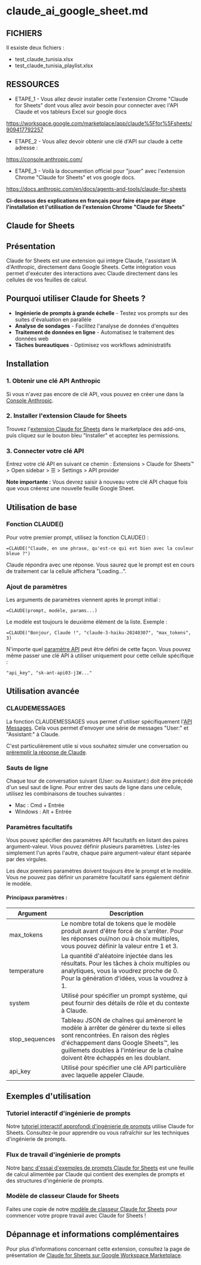 # claude_ai_google_sheet.md

## FICHIERS
Il esxiste deux fichiers : 
- test_claude_tunisia.xlsx
- test_claude_tunisia_playlist.xlsx


## RESSOURCES

- ETAPE_1 - Vous allez devoir installer cette l'extension Chrome "Claude for Sheets" dont vous allez avoir besoin pour connecter avec l'API Claude et vos tableurs Excel sur google docs

https://workspace.google.com/marketplace/app/claude%5Ffor%5Fsheets/909417792257

- ETAPE_2 - Vous allez devoir obtenir une clé d'API sur claude à cette adresse : 

https://console.anthropic.com/



- ETAPE_3 - Voilà la documention officiel pour "jouer" avec l'extension Chrome "Claude for Sheets" et vos google docs.

https://docs.anthropic.com/en/docs/agents-and-tools/claude-for-sheets


**Ci-dessous des explications en français pour faire étape par étape l'installation et l'utilisation de l'extension Chrome "Claude for Sheets"**


## Claude for Sheets

## Présentation
Claude for Sheets est une extension qui intègre Claude, l'assistant IA d'Anthropic, directement dans Google Sheets. Cette intégration vous permet d'exécuter des interactions avec Claude directement dans les cellules de vos feuilles de calcul.

## Pourquoi utiliser Claude for Sheets ?
- **Ingénierie de prompts à grande échelle** - Testez vos prompts sur des suites d'évaluation en parallèle
- **Analyse de sondages** - Facilitez l'analyse de données d'enquêtes
- **Traitement de données en ligne** - Automatisez le traitement des données web
- **Tâches bureautiques** - Optimisez vos workflows administratifs

## Installation

### 1. Obtenir une clé API Anthropic
Si vous n'avez pas encore de clé API, vous pouvez en créer une dans la [Console Anthropic](https://console.anthropic.com/settings/keys).

### 2. Installer l'extension Claude for Sheets
Trouvez l'[extension Claude for Sheets](https://workspace.google.com/marketplace/app/claude%5Ffor%5Fsheets/909417792257) dans le marketplace des add-ons, puis cliquez sur le bouton bleu "Installer" et acceptez les permissions.

### 3. Connecter votre clé API
Entrez votre clé API en suivant ce chemin :
Extensions > Claude for Sheets™ > Open sidebar > ☰ > Settings > API provider

**Note importante :** Vous devrez saisir à nouveau votre clé API chaque fois que vous créerez une nouvelle feuille Google Sheet.

## Utilisation de base

### Fonction CLAUDE()
Pour votre premier prompt, utilisez la fonction CLAUDE() :

```
=CLAUDE("Claude, en une phrase, qu'est-ce qui est bien avec la couleur bleue ?")
```

Claude répondra avec une réponse. Vous saurez que le prompt est en cours de traitement car la cellule affichera "Loading...".

### Ajout de paramètres
Les arguments de paramètres viennent après le prompt initial :

```
=CLAUDE(prompt, modèle, params...)
```

Le modèle est toujours le deuxième élément de la liste. Exemple :

```
=CLAUDE("Bonjour, Claude !", "claude-3-haiku-20240307", "max_tokens", 3)
```

N'importe quel [paramètre API](/en/api/messages) peut être défini de cette façon. Vous pouvez même passer une clé API à utiliser uniquement pour cette cellule spécifique :

```
"api_key", "sk-ant-api03-j1W..."
```

## Utilisation avancée

### CLAUDEMESSAGES
La fonction CLAUDEMESSAGES vous permet d'utiliser spécifiquement l'[API Messages](/en/api/messages). Cela vous permet d'envoyer une série de messages "User:" et "Assistant:" à Claude.

C'est particulièrement utile si vous souhaitez simuler une conversation ou [préremplir la réponse de Claude](/en/docs/build-with-claude/prompt-engineering/prefill-claudes-response).

### Sauts de ligne
Chaque tour de conversation suivant (User: ou Assistant:) doit être précédé d'un seul saut de ligne. Pour entrer des sauts de ligne dans une cellule, utilisez les combinaisons de touches suivantes :
- Mac : Cmd + Entrée
- Windows : Alt + Entrée

### Paramètres facultatifs
Vous pouvez spécifier des paramètres API facultatifs en listant des paires argument-valeur. Vous pouvez définir plusieurs paramètres. Listez-les simplement l'un après l'autre, chaque paire argument-valeur étant séparée par des virgules.

Les deux premiers paramètres doivent toujours être le prompt et le modèle. Vous ne pouvez pas définir un paramètre facultatif sans également définir le modèle.

#### Principaux paramètres :

| Argument | Description |
|----------|-------------|
| max_tokens | Le nombre total de tokens que le modèle produit avant d'être forcé de s'arrêter. Pour les réponses oui/non ou à choix multiples, vous pouvez définir la valeur entre 1 et 3. |
| temperature | La quantité d'aléatoire injectée dans les résultats. Pour les tâches à choix multiples ou analytiques, vous la voudrez proche de 0. Pour la génération d'idées, vous la voudrez à 1. |
| system | Utilisé pour spécifier un prompt système, qui peut fournir des détails de rôle et du contexte à Claude. |
| stop_sequences | Tableau JSON de chaînes qui amèneront le modèle à arrêter de générer du texte si elles sont rencontrées. En raison des règles d'échappement dans Google Sheets™, les guillemets doubles à l'intérieur de la chaîne doivent être échappés en les doublant. |
| api_key | Utilisé pour spécifier une clé API particulière avec laquelle appeler Claude. |

## Exemples d'utilisation

### Tutoriel interactif d'ingénierie de prompts
Notre [tutoriel interactif approfondi d'ingénierie de prompts](https://docs.google.com/spreadsheets/d/19jzLgRruG9kjUQNKtCg1ZjdD6l6weA6qRXG5zLIAhC8/edit?usp=sharing) utilise Claude for Sheets. Consultez-le pour apprendre ou vous rafraîchir sur les techniques d'ingénierie de prompts.

### Flux de travail d'ingénierie de prompts
Notre [banc d'essai d'exemples de prompts Claude for Sheets](https://docs.google.com/spreadsheets/d/1sUrBWO0u1-ZuQ8m5gt3-1N5PLR6r%5F%5FUsRsB7WeySDQA/copy) est une feuille de calcul alimentée par Claude qui contient des exemples de prompts et des structures d'ingénierie de prompts.

### Modèle de classeur Claude for Sheets
Faites une copie de notre [modèle de classeur Claude for Sheets](https://docs.google.com/spreadsheets/d/1UwFS-ZQWvRqa6GkbL4sy0ITHK2AhXKe-jpMLzS0kTgk/copy) pour commencer votre propre travail avec Claude for Sheets !

## Dépannage et informations complémentaires
Pour plus d'informations concernant cette extension, consultez la page de présentation de [Claude for Sheets sur Google Workspace Marketplace](https://workspace.google.com/marketplace/app/claude%5Ffor%5Fsheets/909417792257).